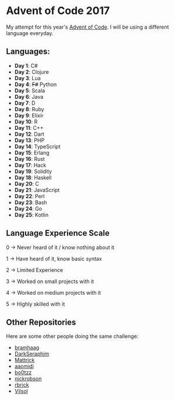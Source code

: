 # Advent of Code 2017

My attempt for this year's [Advent of Code](http://adventofcode.com). I will be using a different language everyday.

## Languages:

* **Day 1**: C#
* **Day 2**: Clojure
* **Day 3**: Lua
* **Day 4**: ~~F#~~ Python
* **Day 5**: Scala
* **Day 6**: Java
* **Day 7**: D
* **Day 8**: Ruby
* **Day 9**: Elixir
* **Day 10**: R
* **Day 11**: C++
* **Day 12**: Dart
* **Day 13**: PHP
* **Day 14**: TypeScript
* **Day 15**: Erlang
* **Day 16**: Rust
* **Day 17**: Hack
* **Day 19**: Solidity
* **Day 18**: Haskell
* **Day 20**: C
* **Day 21**: JavaScript
* **Day 22**: Perl
* **Day 23**: Bash
* **Day 24**: Go
* **Day 25**: Kotlin

## Language Experience Scale

0 -> Never heard of it / know nothing about it

1 -> Have heard of it, know basic syntax

2 -> Limited Experience

3 -> Worked on small projects with it

4 -> Worked on medium projects with it

5 -> Highly skilled with it

## Other Repositories
Here are some other people doing the same challenge:
* [bramhaag](https://github.com/bramhaag/Advent-Of-Code-2017)
* [DarkSeraphim](https://github.com/DarkSeraphim/Advent-of-Code-2017)
* [Mattrick](https://github.com/devmattrick/AdventOfCode2017)
* [aaomidi](https://github.com/aaomidi/Advent-of-Code-2017)
* [bo0tzz](https://github.com/bo0tzz/Advent-of-Code-2017)
* [nickrobson](https://github.com/nickrobson/adventofcode-2017)
* [rbrick](https://github.com/rbrick/Advent-Of-Code-2017)
* [Vilsol](https://github.com/Vilsol/AdventOfCode2017/)
